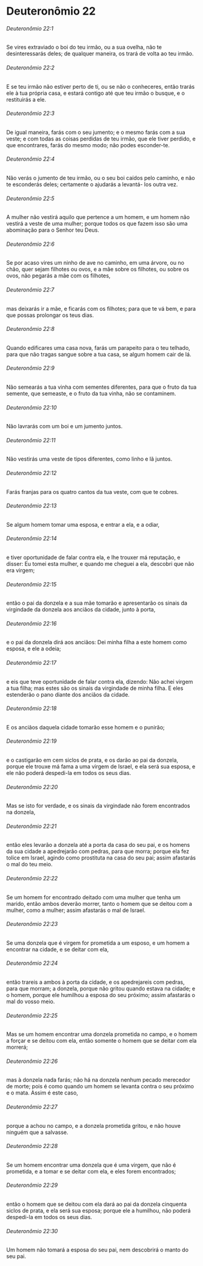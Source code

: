 # Deuteronômio 22

###### Deuteronômio 22:1

Se vires extraviado o boi do teu irmão, ou a sua ovelha, não te desinteressarás deles; de qualquer maneira, os trará de volta ao teu irmão.

###### Deuteronômio 22:2

E se teu irmão não estiver perto de ti, ou se não o conheceres, então trarás ele à tua própria casa, e estará contigo até que teu irmão o busque, e o restituirás a ele.

###### Deuteronômio 22:3

De igual maneira, farás com o seu jumento; e o mesmo farás com a sua veste; e com todas as coisas perdidas de teu irmão, que ele tiver perdido, e que encontrares, farás do mesmo modo; não podes esconder-te.

###### Deuteronômio 22:4

Não verás o jumento de teu irmão, ou o seu boi caídos pelo caminho, e não te esconderás deles; certamente o ajudarás a levantá- los outra vez.

###### Deuteronômio 22:5

A mulher não vestirá aquilo que pertence a um homem, e um homem não vestirá a veste de uma mulher; porque todos os que fazem isso são uma abominação para o Senhor teu Deus.

###### Deuteronômio 22:6

Se por acaso vires um ninho de ave no caminho, em uma árvore, ou no chão, quer sejam filhotes ou ovos, e a mãe sobre os filhotes, ou sobre os ovos, não pegarás a mãe com os filhotes,

###### Deuteronômio 22:7

mas deixarás ir a mãe, e ficarás com os filhotes; para que te vá bem, e para que possas prolongar os teus dias.

###### Deuteronômio 22:8

Quando edificares uma casa nova, farás um parapeito para o teu telhado, para que não tragas sangue sobre a tua casa, se algum homem cair de lá.

###### Deuteronômio 22:9

Não semearás a tua vinha com sementes diferentes, para que o fruto da tua semente, que semeaste, e o fruto da tua vinha, não se contaminem.

###### Deuteronômio 22:10

Não lavrarás com um boi e um jumento juntos.

###### Deuteronômio 22:11

Não vestirás uma veste de tipos diferentes, como linho e lã juntos.

###### Deuteronômio 22:12

Farás franjas para os quatro cantos da tua veste, com que te cobres.

###### Deuteronômio 22:13

Se algum homem tomar uma esposa, e entrar a ela, e a odiar,

###### Deuteronômio 22:14

e tiver oportunidade de falar contra ela, e lhe trouxer má reputação, e disser: Eu tomei esta mulher, e quando me cheguei a ela, descobri que não era virgem;

###### Deuteronômio 22:15

então o pai da donzela e a sua mãe tomarão e apresentarão os sinais da virgindade da donzela aos anciãos da cidade, junto à porta,

###### Deuteronômio 22:16

e o pai da donzela dirá aos anciãos: Dei minha filha a este homem como esposa, e ele a odeia;

###### Deuteronômio 22:17

e eis que teve oportunidade de falar contra ela, dizendo: Não achei virgem a tua filha; mas estes são os sinais da virgindade de minha filha. E eles estenderão o pano diante dos anciãos da cidade.

###### Deuteronômio 22:18

E os anciãos daquela cidade tomarão esse homem e o punirão;

###### Deuteronômio 22:19

e o castigarão em cem siclos de prata, e os darão ao pai da donzela, porque ele trouxe má fama a uma virgem de Israel, e ela será sua esposa, e ele não poderá despedi-la em todos os seus dias.

###### Deuteronômio 22:20

Mas se isto for verdade, e os sinais da virgindade não forem encontrados na donzela,

###### Deuteronômio 22:21

então eles levarão a donzela até a porta da casa do seu pai, e os homens da sua cidade a apedrejarão com pedras, para que morra; porque ela fez tolice em Israel, agindo como prostituta na casa do seu pai; assim afastarás o mal do teu meio.

###### Deuteronômio 22:22

Se um homem for encontrado deitado com uma mulher que tenha um marido, então ambos deverão morrer, tanto o homem que se deitou com a mulher, como a mulher; assim afastarás o mal de Israel.

###### Deuteronômio 22:23

Se uma donzela que é virgem for prometida a um esposo, e um homem a encontrar na cidade, e se deitar com ela,

###### Deuteronômio 22:24

então trareis a ambos à porta da cidade, e os apedrejareis com pedras, para que morram; a donzela, porque não gritou quando estava na cidade; e o homem, porque ele humilhou a esposa do seu próximo; assim afastarás o mal do vosso meio.

###### Deuteronômio 22:25

Mas se um homem encontrar uma donzela prometida no campo, e o homem a forçar e se deitou com ela, então somente o homem que se deitar com ela morrerá;

###### Deuteronômio 22:26

mas à donzela nada farás; não há na donzela nenhum pecado merecedor de morte; pois é como quando um homem se levanta contra o seu próximo e o mata. Assim é este caso,

###### Deuteronômio 22:27

porque a achou no campo, e a donzela prometida gritou, e não houve ninguém que a salvasse.

###### Deuteronômio 22:28

Se um homem encontrar uma donzela que é uma virgem, que não é prometida, e a tomar e se deitar com ela, e eles forem encontrados;

###### Deuteronômio 22:29

então o homem que se deitou com ela dará ao pai da donzela cinquenta siclos de prata, e ela será sua esposa; porque ele a humilhou, não poderá despedi-la em todos os seus dias.

###### Deuteronômio 22:30

Um homem não tomará a esposa do seu pai, nem descobrirá o manto do seu pai.


